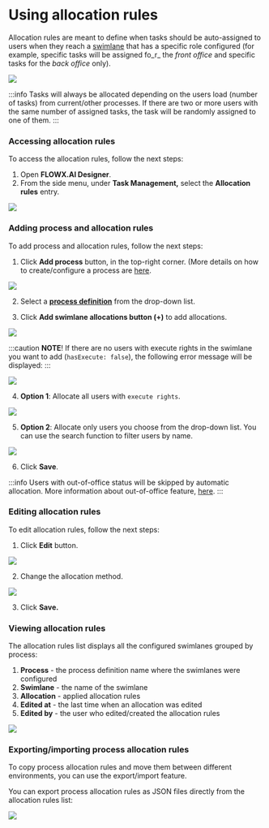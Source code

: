 # Using allocation rules

Allocation rules are meant to define when tasks should be auto-assigned to users when they reach a [swimlane](../../../user-roles-management/swimlanes.md) that has a specific role configured (for example, specific tasks will be assigned fo_r_ the _front office_ and specific tasks for the _back office_ only).

![](../../../img/allocation_rules.png)

:::info
Tasks will always be allocated depending on the users load (number of tasks) from current/other processes. If there are two or more users with the same number of assigned tasks, the task will be randomly assigned to one of them.
:::

### Accessing allocation rules

To access the allocation rules, follow the next steps:

1. Open **FLOWX.AI Designer**.
2. From the side menu, under **Task Management,** select the **Allocation rules** entry.

![](../../../img/access_allocation_rules.png)

### **Adding process and allocation rules**

To add process and allocation rules, follow the next steps:&#x20;

1. Click **Add process** button, in the top-right corner. (More details on how to create/configure a process are [here](../../../../flowx-designer/managing-a-process-flow/creating-a-new-process-definition.md).


![](../../../img/adding_process_and_allocation.png)

2.  Select a [**process definition**](../../../../building-blocks/process/process-definition/process-definition.md) from the drop-down list.

3.  Click **Add swimlane allocations button (+)** to add allocations.

![](../../../img/add_swimlane_allocation.png)

:::caution
**NOTE**! If there are no users with execute rights in the swimlane you want to add (`hasExecute: false`), the following error message will be displayed:
:::

![](../../../img/add_task_allocation_rules.png)

4.  **Option 1**: Allocate all users with `execute rights`.

![](../../../img/allocate_execute_rights.png)

5.  **Option 2**: Allocate only users you choose from the drop-down list. You can use the search function to filter users by name.

![](../../../img/allocate_execute_rights1.png)

6.  Click **Save**.

:::info
Users with out-of-office status will be skipped by automatic allocation. More information about out-of-office feature, [here](using-out-of-office-records).
:::

### Editing allocation rules

To edit allocation rules, follow the next steps:

1. Click **Edit** button.

![](../../../img/edit_allocation_rules.png)

2.  Change the allocation method.

![](../../../img/change_allocation_method.gif)

3.  Click **Save.**

### Viewing allocation rules&#x20;

The allocation rules list displays all the configured swimlanes grouped by process:&#x20;

1. **Process** - the process definition name where the swimlanes were configured
2. **Swimlane** -  the name of the swimlane
3. **Allocation** - applied allocation rules
4. **Edited at** - the last time when an allocation was edited
5. **Edited by** - the user who edited/created the allocation rules

![](../../../img/view_allocation_rules.png)

### **Exporting/importing process allocation rules**

To copy process allocation rules and move them between different environments, you can use the export/import feature.&#x20;

You can export process allocation rules as JSON files directly from the allocation rules list:

![](../../../img/export_import_allocations.gif)